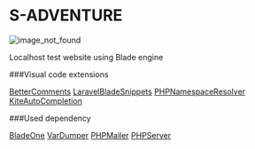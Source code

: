 # S-ADVENTURE

![image_not_found](http://sadventure.xf.cz/public/images/apple-touch-icon.png)

Localhost test website using Blade engine

###Visual code extensions

[BetterComments](https://github.com/aaron-bond/better-comments)
[LaravelBladeSnippets](https://github.com/onecentlin/laravel-blade-snippets-vscode)
[PHPNamespaceResolver](https://github.com/MehediDracula/PHP-Namespace-Resolver)
[KiteAutoCompletion](https://marketplace.visualstudio.com/items?itemName=kiteco.kite)

###Used dependency

[BladeOne](https://github.com/EFTEC/BladeOne)
[VarDumper](https://github.com/symfony/var-dumper)
[PHPMailer](https://github.com/PHPMailer/PHPMailer)
[PHPServer](https://github.com/felixfbecker/php-language-serverhttps)